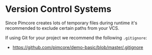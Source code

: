 # Version Control Systems

Since Pimcore creates lots of temporary files during runtime it's recommended to exclude certain paths from your VCS. 

If using Git for your project we recommend the following `.gitignore`: 

* <https://github.com/pimcore/demo-basic/blob/master/.gitignore>
